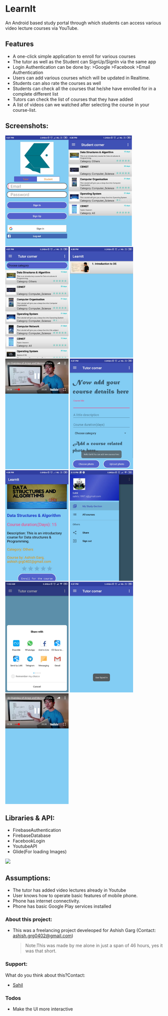 # LearnIt

An Android based study portal through which students can access various video lecture courses via YouTube.

##  Features
- A one-click simple application to enroll for various courses
-	The tutor as well as the Student can SignUp/SignIn via the same app
- Login Authentication can be done by:
      >Google
      >Facebook
      >Email Authentication
- Users can add various courses which will be updated in Realtime.
- Students can also rate the courses as well
- Students can check all the courses that he/she have enrolled for in a complete different list
- Tutors can check the list of courses that they have added
- A list of videos can we watched after selecting the course in your course-list.

## Screenshots:
<img src="./images/LoginActivity.jpeg" width="200" height="350"><img src="./images/MyCourses.jpeg" width="200" height="350">
<img src="./images/CourseList.jpeg" width="200" height="350">
<img src="./images/CourseVideos.jpeg" width="200" height="350">
<img src="./images/VideoExample.jpeg" width="200" height="350">
<img src="./images/AddCourse.jpeg" width="200" height="350">
<img src="./images/EnrollCourse.jpeg" width="200" height="350">
<img src="./images/LoginFacebook.jpeg" width="200" height="350">
<img src="./images/Share.jpeg" width="200" height="350">
<img src="./images/SuccesfulLogin.jpeg" width="200" height="350">
<img src="./images/VideoExample.jpeg" width="200" height="350">



## Libraries & API:

- FirebaseAuthentication
- FirebaseDatabase
- FacebookLogin
- YoutubeAPI
- Glide(For loading Images)

![](images/1.JPG)

## Assumptions:
- The tutor has added video lectures already in Youtube
- User knows how to operate basic features of mobile phone.
- Phone has internet connectivity.
- Phone has basic Google Play services installed
    

### About this project:
- This was a freelancing project develeoped for Ashish Garg (Contact: ashish.grg0402@gmail.com)
    > Note:This was made by me alone in just a span of 46 hours, yes it was that short.
    
### Support:
What do you think about this?Contact:
- [Sahil](https://www.github.com/imsahil007)

### Todos
 - Make the UI more interactive

